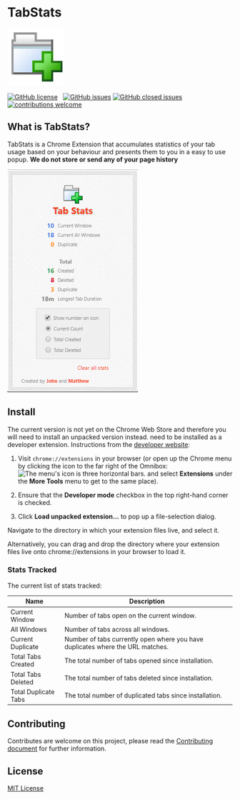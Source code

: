 # TabStats
![TabStats Logo](https://raw.githubusercontent.com/JohnAkerman/TabStats/master/img/tabstats-128.png)


[![GitHub license](https://img.shields.io/github/license/JohnAkerman/TabStats.svg)](https://github.com/JohnAkerman/TabStats/blob/master/LICENSE)&nbsp;&nbsp;
[![GitHub issues](https://img.shields.io/github/issues/JohnAkerman/TabStats.svg)](https://github.com/JohnAkerman/TabStats/issues)
[![GitHub closed issues](https://img.shields.io/github/issues-closed/JohnAkerman/TabStats.svg)](https://github.com/JohnAkerman/TabStats/issues?q=is%3Aissue+is%3Aclosed)
[![contributions welcome](https://img.shields.io/badge/contributions-welcome-brightgreen.svg?style=flat)](https://github.com/JohnAkerman/TabStats/issues)

## What is TabStats?
TabStats is a Chrome Extension that accumulates statistics of your tab usage based on your behaviour and presents them to you in a easy to use popup. **We do not store or send any of your page history**

![Example screenshot](https://raw.githubusercontent.com/JohnAkerman/TabStats/master/img/screenshot.png)

## Install
The current version is not yet on the Chrome Web Store and therefore you will need to install an unpacked version instead. need to be installed as a developer extension. Instructions from the [developer website](https://developer.chrome.com/extensions/getstarted#unpacked):
1. Visit ``chrome://extensions`` in your browser (or open up the Chrome menu by clicking the icon to the far right of the Omnibox:  ![The menu's icon is three horizontal bars.](https://developer.chrome.com/static/images/hotdogmenu.png) and select **Extensions** under the **More Tools** menu to get to the same place).

2. Ensure that the **Developer mode** checkbox in the top right-hand corner is checked.

3. Click **Load unpacked extension…** to pop up a file-selection dialog.

Navigate to the directory in which your extension files live, and select it.

Alternatively, you can drag and drop the directory where your extension files live onto chrome://extensions in your browser to load it.

### Stats Tracked
The current list of stats tracked:

Name | Description
---- | -----------
Current Window | Number of tabs open on the current window.
All Windows | Number of tabs across all windows.
Current Duplicate | Number of tabs currently open where you have duplicates where the URL matches.
Total Tabs Created | The total number of tabs opened since installation.
Total Tabs Deleted | The total number of tabs deleted since installation.
Total Duplicate Tabs | The total number of duplicated tabs since installation.

## Contributing
Contributes are welcome on this project, please read the [Contributing document](https://github.com/JohnAkerman/TabStats/blob/master/CONTRIBUTING.md) for further information.
## License
[MIT License](https://opensource.org/licenses/MIT)
